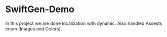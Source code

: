 # SwiftGen-Demo
In this project we are done localization with dynamic.
Also handled Assests enum (Images and Colors).
